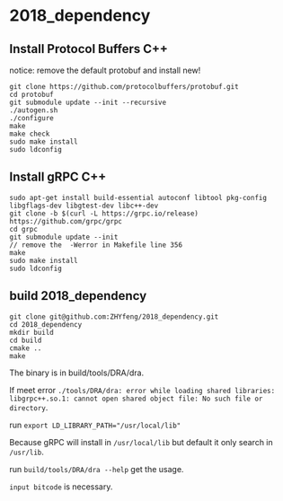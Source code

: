 # 2018_dependency

## Install Protocol Buffers C++

notice: remove the default protobuf and install new!

```shell
git clone https://github.com/protocolbuffers/protobuf.git
cd protobuf
git submodule update --init --recursive
./autogen.sh
./configure
make
make check
sudo make install
sudo ldconfig
```

## Install gRPC C++

```shell
sudo apt-get install build-essential autoconf libtool pkg-config libgflags-dev libgtest-dev libc++-dev
git clone -b $(curl -L https://grpc.io/release) https://github.com/grpc/grpc
cd grpc
git submodule update --init
// remove the  -Werror in Makefile line 356
make
sudo make install
sudo ldconfig
```

## build 2018_dependency

```shell
git clone git@github.com:ZHYfeng/2018_dependency.git
cd 2018_dependency
mkdir build
cd build
cmake ..
make
```

The binary is in build/tools/DRA/dra.

If meet error `./tools/DRA/dra: error while loading shared libraries: libgrpc++.so.1: cannot open shared object file: No such file or directory`.

run `export LD_LIBRARY_PATH="/usr/local/lib"`

Because gRPC will install in `/usr/local/lib` but default it only search in `/usr/lib`.

run `build/tools/DRA/dra --help` get the usage.

`input bitcode` is necessary.